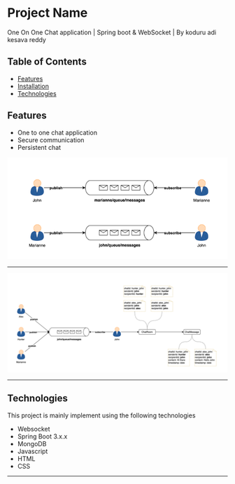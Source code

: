 # Project Name

One On One Chat application | Spring boot & WebSocket | By koduru adi kesava reddy






## Table of Contents

- [Features](#features)
- [Installation](#installation)
- [Technologies](#technologies)

## Features

- One to one chat application
- Secure communication
- Persistent chat

![WebSocket Chat Flow](./one_to_one_comm.png)

---

![WebSocket Chat Flow](./websocket_chat_flow.png)

---


## Technologies

This project is mainly implement using the following technologies

- Websocket
- Spring Boot 3.x.x
- MongoDB
- Javascript
- HTML
- CSS

---

